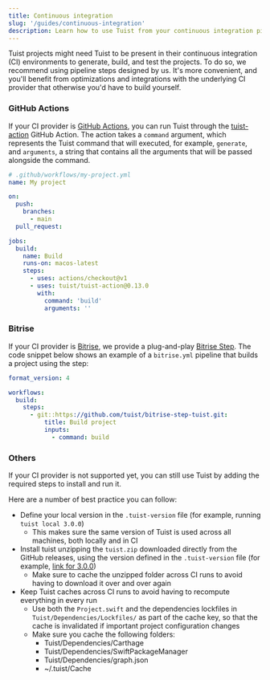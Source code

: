 ```yaml
---
title: Continuous integration
slug: '/guides/continuous-integration'
description: Learn how to use Tuist from your continuous integration pipelines.
---
```


Tuist projects might need Tuist to be present in their continuous integration (CI) environments to generate, build, and test the projects.
To do so, we recommend using pipeline steps designed by us. It's more convenient, and you'll benefit from optimizations and integrations with the underlying CI provider that otherwise you'd have to build yourself.

### GitHub Actions

If your CI provider is [GitHub Actions](https://github.com/features/actions), you can run Tuist through the [tuist-action](https://github.com/tuist/tuist-action) GitHub Action. The action takes a `command` argument, which represents the Tuist command that will executed, for example, `generate`, and `arguments`, a string that contains all the arguments that will be passed alongside the command.

```yaml
# .github/workflows/my-project.yml
name: My project

on:
  push:
    branches:
      - main
  pull_request:

jobs:
  build:
    name: Build
    runs-on: macos-latest
    steps:
      - uses: actions/checkout@v1
      - uses: tuist/tuist-action@0.13.0
        with:
          command: 'build'
          arguments: ''
```

### Bitrise

If your CI provider is [Bitrise](https://www.bitrise.io), we provide a plug-and-play [Bitrise Step](https://github.com/tuist/bitrise-step-tuist). The code snippet below shows an example of a `bitrise.yml` pipeline that builds a project using the step:

```yaml
format_version: 4

workflows:
  build:
    steps:
      - git::https://github.com/tuist/bitrise-step-tuist.git:
          title: Build project
          inputs:
            - command: build
```

### Others

If your CI provider is not supported yet, you can still use Tuist by adding the required steps to install and run it.

Here are a number of best practice you can follow:

- Define your local version in the `.tuist-version` file (for example, running `tuist local 3.0.0`)
  - This makes sure the same version of Tuist is used across all machines, both locally and in CI
- Install tuist unzipping the `tuist.zip` downloaded directly from the GitHub releases, using the version defined in the `.tuist-version` file (for example, [link for 3.0.0](https://github.com/tuist/tuist/releases/download/3.0.0/tuist.zip))
  - Make sure to cache the unzipped folder across CI runs to avoid having to download it over and over again
- Keep Tuist caches across CI runs to avoid having to recompute everything in every run
  - Use both the `Project.swift` and the dependencies lockfiles in `Tuist/Dependencies/Lockfiles/` as part of the cache key, so that the cache is invalidated if important project configuration changes
  - Make sure you cache the following folders:
    - Tuist/Dependencies/Carthage
    - Tuist/Dependencies/SwiftPackageManager
    - Tuist/Dependencies/graph.json
    - ~/.tuist/Cache
